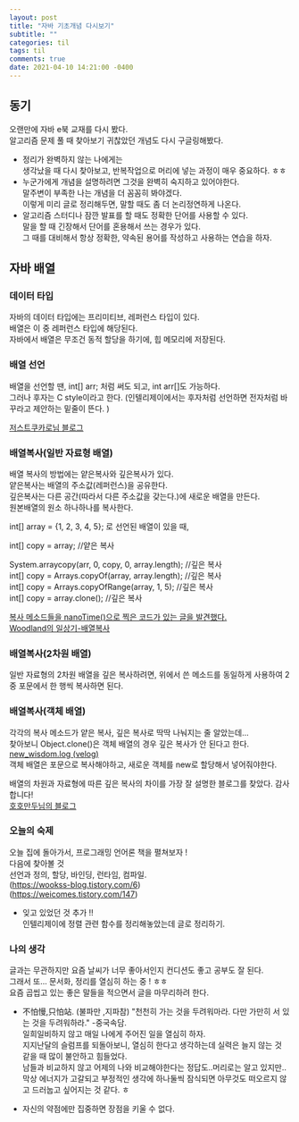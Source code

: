 ```yaml
---
layout: post
title: "자바 기초개념 다시보기"
subtitle: ""
categories: til
tags: til
comments: true
date: 2021-04-10 14:21:00 -0400
---
```


## 동기
오랜만에 자바 e북 교재를 다시 봤다.  
알고리즘 문제 풀 때 찾아보기 귀찮았던 개념도 다시 구글링해봤다.  
- 정리가 완벽하지 않는 나에게는  
생각났을 때 다시 찾아보고, 반복작업으로 머리에 넣는 과정이 매우 중요하다. ㅎㅎ  
- 누군가에게 개념을 설명하려면 그것을 완벽히 숙지하고 있어야한다.  
말주변이 부족한 나는 개념을 더 꼼꼼히 봐야겠다.  
이렇게 미리 글로 정리해두면, 말할 때도 좀 더 논리정연하게 나온다.  
- 알고리즘 스터디나 잠깐 발표를 할 때도 정확한 단어를 사용할 수 있다.  
말을 할 때 긴장해서 단어를 혼용해서 쓰는 경우가 있다.  
그 때를 대비해서 항상 정확한, 약속된 용어를 작성하고 사용하는 연습을 하자.  

## 자바 배열
### 데이터 타입  
자바의 데이터 타입에는 프리미티브, 레퍼런스 타입이 있다.  
배열은 이 중 레퍼런스 타입에 해당된다.  
자바에서 배열은 무조건 동적 할당을 하기에, 힙 메모리에 저장된다. 

### 배열 선언
배열을 선언할 땐, int[] arr; 처럼 써도 되고, int arr[]도 가능하다.  
그러나 후자는 C style이라고 한다. (인텔리제이에서는 후자처럼 선언하면 전자처럼 바꾸라고 제안하는 밑줄이 뜬다. )  

[저스트쿠카로님 블로그](https://blog.naver.com/justkukaro/220396540585)  

### 배열복사(일반 자료형 배열)
배열 복사의 방법에는 얕은복사와 깊은복사가 있다.  
얕은복사는 배열의 주소값(레퍼런스)을 공유한다.  
깊은복사는 다른 공간(따라서 다른 주소값을 갖는다.)에 새로운 배열을 만든다.   
원본배열의 원소 하나하나를 복사한다.    

int[] array = {1, 2, 3, 4, 5}; 로 선언된 배열이 있을 때, 

int[] copy = array; //얕은 복사  

System.arraycopy(arr, 0, copy, 0, array.length); //깊은 복사  
int[] copy = Arrays.copyOf(array, array.length); //깊은 복사  
int[] copy = Arrays.copyOfRange(array, 1, 5); //깊은 복사    
int[] copy = array.clone(); //깊은 복사  

[복사 메소드들을 nanoTime()으로 찍은 코드가 있는 글을 발견했다. ](https://www.javaer101.com/ko/article/4100184.html)  
[Woodland의 일상기-배열복사](https://masima305.tistory.com/36)  

### 배열복사(2차원 배열)  
일반 자료형의 2차원 배열을 깊은 복사하려면, 
위에서 쓴 메소드를 동일하게 사용하여 2중 포문에서 한 행씩 복사하면 된다. 

### 배열복사(객체 배열)
각각의 복사 메소드가 얕은 복사, 깊은 복사로 딱딱 나눠지는 줄 알았는데...  
찾아보니 Object.clone()은 객체 배열의 경우 깊은 복사가 안 된다고 한다.  
[new_wisdom.log (velog)](https://velog.io/@new_wisdom/Java-%EB%B0%B0%EC%97%B4%EC%9D%98-%EA%B9%8A%EC%9D%80-%EB%B3%B5%EC%82%AC%EC%99%80-%EC%96%95%EC%9D%80-%EB%B3%B5%EC%82%AC)  
객체 배열은 포문으로 복사해야하고, 새로운 객체를 new로 할당해서 넣어줘야한다.  

배열의 차원과 자료형에 따른 깊은 복사의 차이를 가장 잘 설명한 블로그를 찾았다. 감사합니다!  
[호호만두님의 블로그](https://hoho325.tistory.com/89)  


### 오늘의 숙제
오늘 집에 돌아가서, 프로그래밍 언어론 책을 펼쳐보자 !  
다음에 찾아볼 것  
선언과 정의, 할당, 바인딩, 런타임, 컴파일.    
(https://wookss-blog.tistory.com/6)  
(https://weicomes.tistory.com/147)  

- 잊고 있었던 것 추가 !!  
인텔리제이에 정렬 관련 함수를 정리해놓았는데 글로 정리하기.  


### 나의 생각  
글과는 무관하지만 요즘 날씨가 너무 좋아서인지 컨디션도 좋고 공부도 잘 된다.  
그래서 또... 문서화, 정리를 열심히 하는 중 ! ㅎㅎ  
요즘 곱씹고 있는 좋은 말들을 적으면서 글을 마무리하려 한다.  
- 不怕慢,只怕站. (불파만 ,지파참) "천천히 가는 것을 두려워마라. 다만 가만히 서 있는 것을 두려워하라." -중국속담.  
일희일비하지 않고 매일 나에게 주어진 일을 열심히 하자.  
지지난달의 슬럼프를 되돌아보니, 열심히 한다고 생각하는데 실력은 늘지 않는 것 같을 때 많이 불안하고 힘들었다.  
남들과 비교하지 않고 어제의 나와 비교해야한다는 정답도..머리로는 알고 있지만..  
막상 에너지가 고갈되고 부정적인 생각에 하나둘씩 잠식되면 아무것도 떠오르지 않고 드러눕고 싶어지는 것 같다. ㅎ  

- 자신의 약점에만 집중하면 장점을 키울 수 없다.  